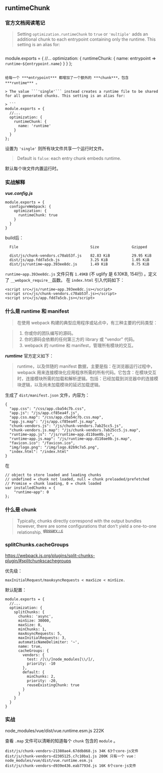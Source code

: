 ## runtimeChunk

### 官方文档阅读笔记

> Setting ```optimization.runtimeChunk``` to ```true``` or ```'multiple'``` adds an additional chunk to each entrypoint containing only the runtime. This setting is an alias for:

> ```
module.exports = {
  //...
  optimization: {
    runtimeChunk: {
      name: entrypoint => `runtime~${entrypoint.name}`
    }
  }
};
```

给每一个 ***entrypoint*** 都增加了一个额外的 ***chunk***，包含 ***runtime*** 。

> The value ```'single'``` instead creates a runtime file to be shared for all generated chunks. This setting is an alias for:

> ```
module.exports = {
  //...
  optimization: {
    runtimeChunk: {
      name: 'runtime'
    }
  }
};
```

设置为 ```'single'``` 则所有块文件共享一个运行时文件。

> Default is ```false```: each entry chunk embeds runtime.

默认每个块文件内置运行时。

### 实战解释

***vue.config.js***

```
module.exports = {
  configureWebpack: {
    optimization: {
      runtimeChunk: true
    }
  }
}
```

build后：

```
  File                                 Size               Gzipped

  dist/js/chunk-vendors.c70ab53f.js    82.83 KiB          29.95 KiB
  dist/js/app.fdd7a5cb.js              3.25 KiB           1.05 KiB
  dist/js/runtime~app.393ee8dc.js      1.49 KiB           0.75 KiB
```

```runtime~app.393ee8dc.js``` 文件只有 ```1.49KB``` (不 uglify 是 6.10KB, 154行) 。定义了 ```__webpack_require__```函数。
在 ```index.html``` 引入代码如下：

```
<script src=/js/runtime~app.393ee8dc.js></script>
<script src=/js/chunk-vendors.c70ab53f.js></script>
<script src=/js/app.fdd7a5cb.js></script>
```

### 什么是 runtime 和 manifest

> 在使用 webpack 构建的典型应用程序或站点中，有三种主要的代码类型：

> 1. 你或你的团队编写的源码。
> 2. 你的源码会依赖的任何第三方的 library 或 "vendor" 代码。
> 3. webpack 的 runtime 和 manifest，管理所有模块的交互。

***rumtime*** 官方定义如下：

> runtime，以及伴随的 manifest 数据，主要是指：在浏览器运行过程中，webpack 用来连接模块化应用程序所需的所有代码。它包含：在模块交互时，连接模块所需的加载和解析逻辑。包括：已经加载到浏览器中的连接模块逻辑，以及尚未加载模块的延迟加载逻辑。


生成了 ```dist/manifest.json``` 文件，内容为：

```
{
  "app.css": "/css/app.cba54c7b.css",
  "app.js": "/js/app.cf85ea4f.js",
  "app.css.map": "/css/app.cba54c7b.css.map",
  "app.js.map": "/js/app.cf85ea4f.js.map",
  "chunk-vendors.js": "/js/chunk-vendors.7ab25cc5.js",
  "chunk-vendors.js.map": "/js/chunk-vendors.7ab25cc5.js.map",
  "runtime~app.js": "/js/runtime~app.d110ae0b.js",
  "runtime~app.js.map": "/js/runtime~app.d110ae0b.js.map",
  "favicon.ico": "/favicon.ico",
  "img/logo.png": "/img/logo.82b9c7a5.png",
  "index.html": "/index.html"
}
```

在 

```
// object to store loaded and loading chunks
// undefined = chunk not loaded, null = chunk preloaded/prefetched
// Promise = chunk loading, 0 = chunk loaded
var installedChunks = {
    "runtime~app": 0
};
```

### 什么是 chunk

> Typically, chunks directly correspond with the output bundles however, there are some configurations that don't yield a one-to-one relationship. <sup>[glossary - c](https://webpack.js.org/glossary/#c)</sup>
> 
> 

### splitChunks.cacheGroups

https://webpack.js.org/plugins/split-chunks-plugin/#splitchunkscachegroups


优先级：

```
maxInitialRequest/maxAsyncRequests < maxSize < minSize.
```

默认配置：

```
module.exports = {
  //...
  optimization: {
    splitChunks: {
      chunks: 'async', 
      minSize: 30000,
      maxSize: 0,
      minChunks: 1,
      maxAsyncRequests: 5,
      maxInitialRequests: 3,
      automaticNameDelimiter: '~',
      name: true,
      cacheGroups: {
        vendors: {
          test: /[\\/]node_modules[\\/]/,
          priority: -10
        },
        default: {
          minChunks: 2,
          priority: -20,
          reuseExistingChunk: true
        }
      }
    }
  }
}
```

### 实战

node_modules/vue/dist/vue.runtime.esm.js 222K

查看 ```.map``` 文件可以清晰的知道每个 ```chunk``` 包含的 ```module``` 。 

```
dist/js/chunk-vendors~21380ae4.67ddb868.js 34K 63个core-js文件
dist/js/chunk-vendors~d2305125.c7c10ba1.js 200K 只有一个 vue： node_modules/vue/dist/vue.runtime.esm.js
dist/js/chunk-vendors~d939e436.eab7793d.js 16K 6个core-js文件
```
